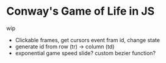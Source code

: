 # Conway's Game of Life in JS
wip

- Clickable frames, get cursors event fram id, change state
- generate id from row (tr) -> column (td)
- exponential game speed slide? custom bezier function?

